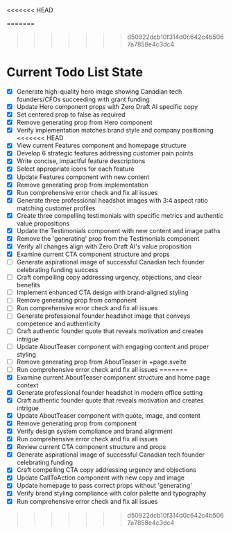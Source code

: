 <!-- DO NOT EDIT - Managed by todo_list tool -->
<<<<<<< HEAD
<!-- Updated: 2025-10-06T23:08:57.775Z -->
=======
<!-- Updated: 2025-10-06T23:10:11.365Z -->
>>>>>>> d50922dcb10f314d0c642c4b5067a7858e4c3dc4

# Current Todo List State

- [x] Generate high-quality hero image showing Canadian tech founders/CFOs succeeding with grant funding
- [x] Update Hero component props with Zero Draft AI specific copy
- [x] Set centered prop to false as required
- [x] Remove generating prop from Hero component
- [x] Verify implementation matches brand style and company positioning
<<<<<<< HEAD
- [x] View current Features component and homepage structure
- [x] Develop 6 strategic features addressing customer pain points
- [x] Write concise, impactful feature descriptions
- [x] Select appropriate icons for each feature
- [x] Update Features component with new content
- [x] Remove generating prop from implementation
- [x] Run comprehensive error check and fix all issues
- [x] Generate three professional headshot images with 3:4 aspect ratio matching customer profiles
- [x] Create three compelling testimonials with specific metrics and authentic value propositions
- [x] Update the Testimonials component with new content and image paths
- [x] Remove the 'generating' prop from the Testimonials component
- [x] Verify all changes align with Zero Draft AI's value proposition
- [x] Examine current CTA component structure and props
- [ ] Generate aspirational image of successful Canadian tech founder celebrating funding success
- [ ] Craft compelling copy addressing urgency, objections, and clear benefits
- [ ] Implement enhanced CTA design with brand-aligned styling
- [ ] Remove generating prop from component
- [ ] Run comprehensive error check and fix all issues
- [ ] Generate professional founder headshot image that conveys competence and authenticity
- [ ] Craft authentic founder quote that reveals motivation and creates intrigue
- [ ] Update AboutTeaser component with engaging content and proper styling
- [ ] Remove generating prop from AboutTeaser in +page.svelte
- [ ] Run comprehensive error check and fix all issues
=======
- [x] Examine current AboutTeaser component structure and home page context
- [x] Generate professional founder headshot in modern office setting
- [x] Craft authentic founder quote that reveals motivation and creates intrigue
- [x] Update AboutTeaser component with quote, image, and content
- [x] Remove generating prop from component
- [x] Verify design system compliance and brand alignment
- [x] Run comprehensive error check and fix all issues
- [x] Review current CTA component structure and props
- [x] Generate aspirational image of successful Canadian tech founder celebrating funding
- [x] Craft compelling CTA copy addressing urgency and objections
- [x] Update CallToAction component with new copy and image
- [x] Update homepage to pass correct props without 'generating'
- [x] Verify brand styling compliance with color palette and typography
- [x] Run comprehensive error check and fix all issues
>>>>>>> d50922dcb10f314d0c642c4b5067a7858e4c3dc4
